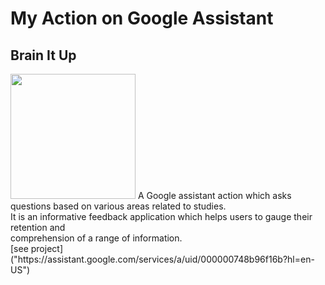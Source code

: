 # My Action on Google Assistant
## Brain It Up
<img src="https://lh3.googleusercontent.com/Xg8RH_0tWUIa_zM1HbT35Yl1N01BbPr-u4SVKeujdTckNGEuuhTJC7AMNRL6HJ5FlgUtiuSvvV1A7w=s90" height="200" width="200"/>
A Google assistant action which asks questions based on various areas related to studies. <br/>
It is an informative feedback application which helps users to gauge their retention and <br/>
comprehension of a range of information.<br/>
[see project]("https://assistant.google.com/services/a/uid/000000748b96f16b?hl=en-US")
